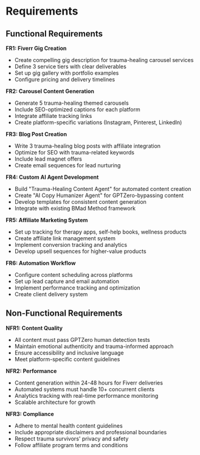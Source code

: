 # Requirements

## Functional Requirements

**FR1: Fiverr Gig Creation**
- Create compelling gig description for trauma-healing carousel services
- Define 3 service tiers with clear deliverables
- Set up gig gallery with portfolio examples
- Configure pricing and delivery timelines

**FR2: Carousel Content Generation**
- Generate 5 trauma-healing themed carousels
- Include SEO-optimized captions for each platform
- Integrate affiliate tracking links
- Create platform-specific variations (Instagram, Pinterest, LinkedIn)

**FR3: Blog Post Creation**
- Write 3 trauma-healing blog posts with affiliate integration
- Optimize for SEO with trauma-related keywords
- Include lead magnet offers
- Create email sequences for lead nurturing

**FR4: Custom AI Agent Development**
- Build "Trauma-Healing Content Agent" for automated content creation
- Create "AI Copy Humanizer Agent" for GPTZero-bypassing content
- Develop templates for consistent content generation
- Integrate with existing BMad Method framework

**FR5: Affiliate Marketing System**
- Set up tracking for therapy apps, self-help books, wellness products
- Create affiliate link management system
- Implement conversion tracking and analytics
- Develop upsell sequences for higher-value products

**FR6: Automation Workflow**
- Configure content scheduling across platforms
- Set up lead capture and email automation
- Implement performance tracking and optimization
- Create client delivery system

## Non-Functional Requirements

**NFR1: Content Quality**
- All content must pass GPTZero human detection tests
- Maintain emotional authenticity and trauma-informed approach
- Ensure accessibility and inclusive language
- Meet platform-specific content guidelines

**NFR2: Performance**
- Content generation within 24-48 hours for Fiverr deliveries
- Automated systems must handle 10+ concurrent clients
- Analytics tracking with real-time performance monitoring
- Scalable architecture for growth

**NFR3: Compliance**
- Adhere to mental health content guidelines
- Include appropriate disclaimers and professional boundaries
- Respect trauma survivors' privacy and safety
- Follow affiliate program terms and conditions
